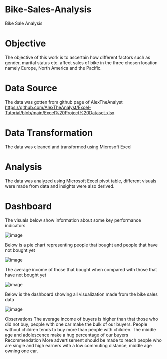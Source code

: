 # Bike-Sales-Analysis

Bike Sale Analysis
 # Objective
The objective of this work is to ascertain how different factors such as gender, marital status etc. affect sales of bike in the three chosen location namely Europe, North America and the Pacific.
# Data Source
The data was gotten from github page of AlexTheAnalyst 
https://github.com/AlexTheAnalyst/Excel-Tutorial/blob/main/Excel%20Project%20Dataset.xlsx
 # Data Transformation
The data was cleaned and transformed using Microsoft Excel 
# Analysis
The data was analyzed using Microsoft Excel pivot table, different visuals were made from data and insights were also derived.
# Dashboard
The visuals below show information about some key performance indicators


 ![image](https://github.com/kolabdu/Bike-Sales-Analysis/assets/54320228/bcf8cfcb-5f79-4b66-bd1f-59ecaddfc0dc)


Below is a pie chart representing people that bought and people that have not bought yet

![image](https://github.com/kolabdu/Bike-Sales-Analysis/assets/54320228/a0cfcacb-8fb5-4532-9ee6-b67842f1d664)

 
The average income of those that bought when compared with those that have not bought yet

![image](https://github.com/kolabdu/Bike-Sales-Analysis/assets/54320228/0efae598-0cf3-4475-ba9e-dbd7b428a120)

 
Below is the dashboard showing all visualization made from the bike sales data

![image](https://github.com/kolabdu/Bike-Sales-Analysis/assets/54320228/5fb6439b-7338-4ac2-b8bc-34315b9cbb34)

 
Observations
The average income of buyers is higher than that those who did not buy, people with one car make the bulk of our buyers. People without children tends to buy more than people with children.
The middle age and adolescence make a hug percentage of our buyers
Recommendation
More advertisement should be made to reach people who are single and high earners with a low commuting distance, middle age owning one car.
